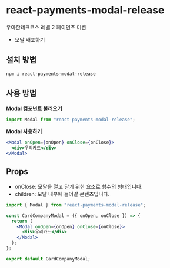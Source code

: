 # react-payments-modal-release

우아한테크코스 레벨 2 페이먼츠 미션

- 모달 배포하기

## 설치 방법

```
npm i react-payments-modal-release
```

## 사용 방법

**Modal 컴포넌트 불러오기**

```jsx
import Modal from "react-payments-modal-release";
```

**Modal 사용하기**

```jsx
<Modal onOpen={onOpen} onClose={onClose}>
  <div>우리카드</div>
</Modal>
```

## Props

- onClose: 모달을 열고 닫기 위한 요소로 함수의 형태입니다.
- children: 모달 내부에 들어갈 콘텐츠입니다.

```jsx
import { Modal } from "react-payments-modal-release";

const CardCompanyModal = ({ onOpen, onClose }) => {
  return (
    <Modal onOpen={onOpen} onClose={onClose}>
      <div>우리카드</div>
    </Modal>
  );
};

export default CardCompanyModal;
```
